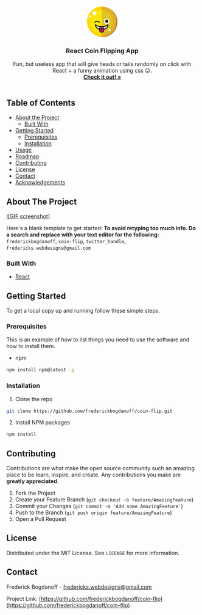 <!--
*** Thanks for checking out this README Template. If you have a suggestion that would
*** make this better, please fork the repo and create a pull request or simply open
*** an issue with the tag "enhancement".
*** Thanks again! Now go create something AMAZING! :D
***
***
***
*** To avoid retyping too much info. Do a search and replace for the following:
*** frederickbogdanoff, coin-flip, twitter_handle, fredericks.webdesigns@gmail.com
-->

<!-- PROJECT SHIELDS -->
<!--
*** I'm using markdown "reference style" links for readability.
*** Reference links are enclosed in brackets [ ] instead of parentheses ( ).
*** See the bottom of this document for the declaration of the reference variables
*** for contributors-url, forks-url, etc. This is an optional, concise syntax you may use.
*** https://www.markdownguide.org/basic-syntax/#reference-style-links
-->
<!-- [![Contributors][contributors-shield]][contributors-url]
[![Forks][forks-shield]][forks-url]
[![Stargazers][stars-shield]][stars-url]
[![Issues][issues-shield]][issues-url]
[![MIT License][license-shield]][license-url]
[![LinkedIn][linkedin-shield]][linkedin-url] -->

<!-- PROJECT LOGO -->
<br />
<p align="center">
  <a href="https://github.com/frederickbogdanoff/coin-flip">
    <img src="images/logo.png" alt="Logo" width="80" height="80">
  </a>

  <h3 align="center">React Coin Flipping App</h3>

  <p align="center">
    Fun, but useless app that will give heads or tails randomly on click with React + a funny animation using css 😜.
    <br />
    <a href="https://affectionate-hodgkin-cacb8c.netlify.app"><strong>Check it out! »</strong></a>
    <br />
    <br />

  </p>
</p>

<!-- TABLE OF CONTENTS -->

## Table of Contents

- [About the Project](#about-the-project)
  - [Built With](#built-with)
- [Getting Started](#getting-started)
  - [Prerequisites](#prerequisites)
  - [Installation](#installation)
- [Usage](#usage)
- [Roadmap](#roadmap)
- [Contributing](#contributing)
- [License](#license)
- [Contact](#contact)
- [Acknowledgements](#acknowledgements)

<!-- ABOUT THE PROJECT -->

## About The Project

[![GIF screenshot]](https://github.com/frederickbogdanoff/coin-flip/blob/master/images/coinflip.gif)

Here's a blank template to get started:
**To avoid retyping too much info. Do a search and replace with your text editor for the following:**
`frederickbogdanoff`, `coin-flip`, `twitter_handle`, `fredericks.webdesigns@gmail.com`

### Built With

- [React](https://reactjs.org/)

<!-- GETTING STARTED -->

## Getting Started

To get a local copy up and running follow these simple steps.

### Prerequisites

This is an example of how to list things you need to use the software and how to install them.

- npm

```sh
npm install npm@latest -g
```

### Installation

1. Clone the repo

```sh
git clone https://github.com/frederickbogdanoff/coin-flip.git
```

2. Install NPM packages

```sh
npm install
```

<!-- CONTRIBUTING -->

## Contributing

Contributions are what make the open source community such an amazing place to be learn, inspire, and create. Any contributions you make are **greatly appreciated**.

1. Fork the Project
2. Create your Feature Branch (`git checkout -b feature/AmazingFeature`)
3. Commit your Changes (`git commit -m 'Add some AmazingFeature'`)
4. Push to the Branch (`git push origin feature/AmazingFeature`)
5. Open a Pull Request

<!-- LICENSE -->

## License

Distributed under the MIT License. See `LICENSE` for more information.

<!-- CONTACT -->

## Contact

Frederick Bogdanoff - fredericks.webdesigns@gmail.com

Project Link: [https://github.com/frederickbogdanoff/coin-flip](https://github.com/frederickbogdanoff/coin-flip)

<!-- MARKDOWN LINKS & IMAGES -->
<!-- https://www.markdownguide.org/basic-syntax/#reference-style-links -->

[contributors-shield]: https://img.shields.io/github/contributors/frederickbogdanoff/repo.svg?style=flat-square
[contributors-url]: https://github.com/frederickbogdanoff/repo/graphs/contributors
[forks-shield]: https://img.shields.io/github/forks/frederickbogdanoff/repo.svg?style=flat-square
[forks-url]: https://github.com/frederickbogdanoff/repo/network/members
[stars-shield]: https://img.shields.io/github/stars/frederickbogdanoff/repo.svg?style=flat-square
[stars-url]: https://github.com/frederickbogdanoff/repo/stargazers
[issues-shield]: https://img.shields.io/github/issues/frederickbogdanoff/repo.svg?style=flat-square
[issues-url]: https://github.com/frederickbogdanoff/repo/issues
[license-shield]: https://img.shields.io/github/license/frederickbogdanoff/repo.svg?style=flat-square
[license-url]: https://github.com/frederickbogdanoff/repo/blob/master/LICENSE.txt
